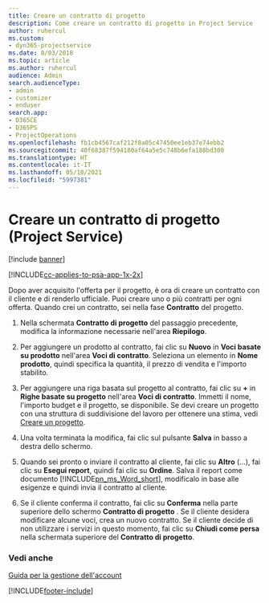 ```yaml
---
title: Creare un contratto di progetto
description: Come creare un contratto di progetto in Project Service
author: ruhercul
ms.custom:
- dyn365-projectservice
ms.date: 8/03/2018
ms.topic: article
ms.author: ruhercul
audience: Admin
search.audienceType:
- admin
- customizer
- enduser
search.app:
- D365CE
- D365PS
- ProjectOperations
ms.openlocfilehash: fb1cb4567caf212f8a05c47450ee1eb37e74ebb2
ms.sourcegitcommit: 40f68387f594180af64a5e5c748b6efa188bd300
ms.translationtype: HT
ms.contentlocale: it-IT
ms.lasthandoff: 05/10/2021
ms.locfileid: "5997381"
---
```

# <a name="create-a-project-contract-project-service"></a>Creare un contratto di progetto (Project Service)

[!include [banner](../includes/psa-now-project-operations.md)]

[!INCLUDE[cc-applies-to-psa-app-1x-2x](../includes/cc-applies-to-psa-app-1x-2x.md)]

Dopo aver acquisito l'offerta per il progetto, è ora di creare un contratto con il cliente e di renderlo ufficiale. Puoi creare uno o più contratti per ogni offerta. Quando crei un contratto, sei nella fase **Contratto** del progetto.  
  
1. Nella schermata **Contratto di progetto** del passaggio precedente, modifica la informazione necessarie nell'area **Riepilogo**.  
  
2. Per aggiungere un prodotto al contratto, fai clic su **Nuovo** in **Voci basate su prodotto** nell'area **Voci di contratto**. Seleziona un elemento in **Nome prodotto**, quindi specifica la quantità, il prezzo di vendita e l'importo stabilito.  
  
3. Per aggiungere una riga basata sul progetto al contratto, fai clic su **+** in **Righe basate su progetto** nell'area **Voci di contratto**. Immetti il nome, l'importo budget e il progetto, se disponibile. Se devi creare un progetto con una struttura di suddivisione del lavoro per ottenere una stima, vedi [Creare un progetto](../psa/create-project.md).  
  
4. Una volta terminata la modifica, fai clic sul pulsante **Salva** in basso a destra dello schermo.  
  
5. Quando sei pronto o inviare il contratto al cliente, fai clic su **Altro** (...), fai clic su **Esegui report**, quindi fai clic su **Ordine**. Salva il report come documento [!INCLUDE[pn_ms_Word_short](../includes/pn-ms-word-short.md)], modificalo in base alle esigenze e quindi invia il contratto al cliente.  
  
6. Se il cliente conferma il contratto, fai clic su **Conferma** nella parte superiore dello schermo **Contratto di progetto** . Se il cliente desidera modificare alcune voci, crea un nuovo contratto. Se il cliente decide di non utilizzare i servizi in questo momento, fai clic su **Chiudi come persa** nella schermata superiore del **Contratto di progetto**.  
  
### <a name="see-also"></a>Vedi anche  
 [Guida per la gestione dell'account](../psa/account-manager-guide.md)


[!INCLUDE[footer-include](../includes/footer-banner.md)]